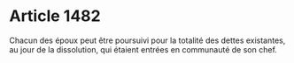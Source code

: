 # Article 1482

Chacun des époux peut être poursuivi pour la totalité des dettes existantes, au jour de la dissolution, qui étaient entrées en communauté de son chef.
